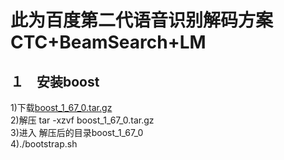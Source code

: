 此为百度第二代语音识别解码方案 CTC+BeamSearch+LM
===============================================

１　安装boost<br>
-------------
  1)下载[boost_1_67_0.tar.gz](https://dl.bintray.com/boostorg/release/1.67.0/source/boost_1_67_0.tar.gz)<br>
  2)解压 tar -xzvf boost_1_67_0.tar.gz<br>
  3)进入 解压后的目录boost_1_67_0<br>
  4)./bootstrap.sh
